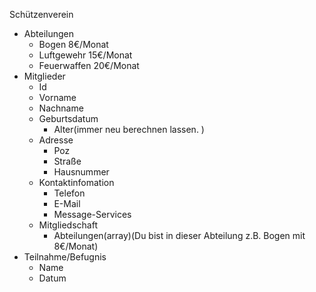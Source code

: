 Schützenverein
- Abteilungen
	- Bogen 8€/Monat
	- Luftgewehr 15€/Monat
	- Feuerwaffen 20€/Monat
- Mitglieder
	- Id
	- Vorname
	- Nachname
	- Geburtsdatum
		- Alter(immer neu berechnen lassen. )
	- Adresse
		- Poz
		- Straße
		- Hausnummer
	- Kontaktinfomation
		- Telefon
		- E-Mail
		- Message-Services
	- Mitgliedschaft
		- Abteilungen(array)(Du bist in dieser Abteilung z.B. Bogen mit 8€/Monat)
-  Teilnahme/Befugnis
	- Name
	- Datum